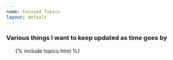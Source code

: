 ```yaml
---
name: Focused Topics
layout: default
---
```


### Various things I want to keep updated as time goes by

<ul class="well lead list-unstyled">
{% include topics.html %}
</ul>
